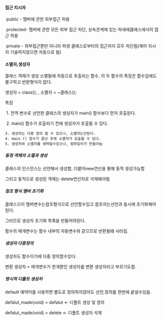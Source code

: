 #### 접근 지시자

​	public - 멤버에 관한 외부접근 허용 

​	protected- 멤버에 관한 모든 외부 접근 차단, 상속관계에 있는 파새애클래스에서의 접근 허용

​	private - 외부접근뿐만 아니라 파생 클래스로부터의 접근까지 모두 차단됨(제어 지시자 기술하지않으면 자동으로 됨)

#### 소멸자,생성자

클래스 객체가 생성 소멸될때 자동으로 후촐되는 함수, 이 두 함수의 특징은 함수임에도 불구하고 반환형식이 없다.

생성자 = class(); , 소멸자 = ~클래스();

특징

​	1. 전역 변수로 선언한 클래스의 생성자가 main() 함수보다 먼저 호출된다.

​	2. main() 함수가 호출되기 전에 생성자가 호출될 수 있다.

	3. 생성자는 다중 정의 할 수 있으나, 소멸자는안된다.
 	4. main () 함수가 끝난 후에 소멸자가 호출될 수 있다.
 	5. 생성자와 소멸자를 생략할수있으나, 컴파일러가 만들어놈

##### 동정 객체의 소멸과 생성

클래스의 인스턴스는 선언해서 생성함, 더붙어new연산을 통해 동적 생성가능함

그리고 동적으로 생성된 객체는 delete연산자로 삭제해야됨

##### 참조 형식 멤버 초기화

클래스으이 멤버변수는참조형식으로 선언할수있고 참조자는선언과 동시에 초기화해야된다.

그러므로 생성자 초기화 목록을 만들어야된다.

함수의 매개변수는 함수 내부의 자동변수와 같으므로 반환될떄 사라짐.



##### 생성자 다중정의

생성자도 함수이기에 다중 정의할수있다.

변환 생성자 = 매개변수가 한개뿐인 생성자를 변환 생성자라고 부르기도함.

##### 명시적 디폴트 생성자

default 예약어를 사용하면 별도로 정의하지않아도 선언,정의를 한번에 끝낼수있음.

defalut_made(void) =  defalut <- 디폴트 생성 및 정의

defalut_made(void) = delete <- 디폴트 생성자 삭제

#### 

